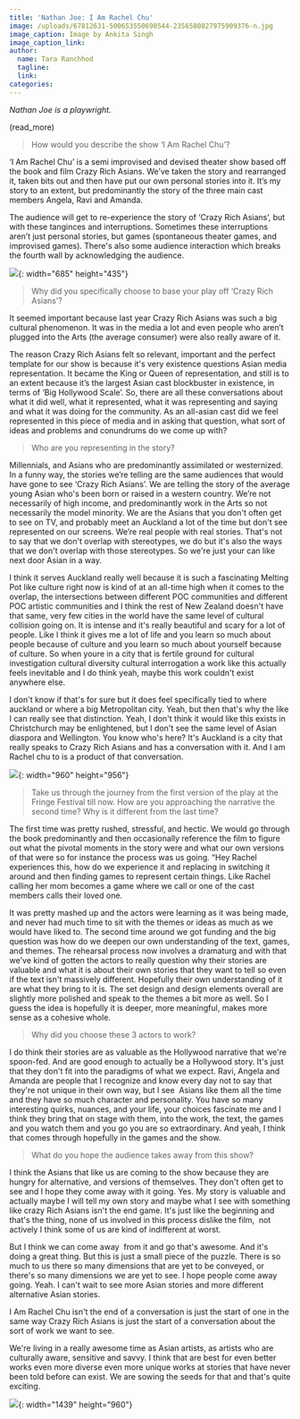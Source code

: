 ```yaml
---
title: 'Nathan Joe: I Am Rachel Chu'
image: /uploads/67812631-500653550690544-2356580827975909376-n.jpg
image_caption: Image by Ankita Singh
image_caption_link:
author:
  name: Tara Ranchhod
  tagline:
  link:
categories:
---
```


*Nathan Joe is a playwright.*

(read\_more)

> How would you describe the show ‘I Am Rachel Chu’?&nbsp;

‘I Am Rachel Chu’ is a semi improvised and devised theater show based off the book and film Crazy Rich Asians. We’ve taken the story and rearranged it, taken bits out and then have put our own personal stories into it. It’s my story to an extent, but predominantly the story of the three main cast members Angela, Ravi and Amanda.&nbsp;

The audience will get to re-experience the story of ‘Crazy Rich Asians’, but with these tanginces and interruptions. Sometimes these interruptions aren’t just personal stories, but games (spontaneous theater games, and improvised games). There's also some audience interaction which breaks the fourth wall by acknowledging the audience.

![](/uploads/irc.jpg){: width="685" height="435"}

> Why did you specifically choose to base your play off ‘Crazy Rich Asians’?&nbsp;

It seemed important because last year Crazy Rich Asians was such a big cultural phenomenon. It was in the media a lot and even people who aren’t plugged into the Arts (the average consumer) were also really aware of it.&nbsp;

The reason Crazy Rich Asians felt so relevant, important and the perfect template for our show is because it's very existence questions Asian media representation. It became the King or Queen of representation, and still is to an extent because it’s the largest Asian cast blockbuster in existence, in terms of ‘Big Hollywood Scale’. So, there are all these conversations about what it did well, what it represented, what it was representing and saying and what it was doing for the community. As an all-asian cast did we feel represented in this piece of media and in asking that question, what sort of ideas and problems and conundrums do we come up with?&nbsp;

> Who are you representing in the story?

Millennials, and Asians who are predominantly assimilated or westernized. In a funny way, the stories we’re telling are the same audiences that would have gone to see ‘Crazy Rich Asians’. We are telling the story of the average young Asian who's been born or raised in a western country. We’re not necessarily of high income, and predominantly work in the Arts so not necessarily the model minority. We are the Asians that you don't often get to see on TV, and probably meet an Auckland a lot of the time but don't see represented on our screens. We’re real people with real stories. That's not to say that we don't overlap with stereotypes, we do but it's also the ways that we don't overlap with those stereotypes. So we're just your can like next door Asian in a way.&nbsp;

I think it serves Auckland really well because it is such a fascinating Melting Pot like culture right now is kind of at an all-time high when it comes to the overlap, the intersections between different POC communities and different POC artistic communities and I think the rest of New Zealand doesn't have that same, very few cities in the world have the same level of cultural collision going on. It is intense and it's really beautiful and scary for a lot of people. Like I think it gives me a lot of life and you learn so much about people because of culture and you learn so much about yourself because of culture. So when youre in a city that is fertile ground for cultural investigation cultural diversity cultural interrogation a work like this actually feels inevitable and I do think yeah, maybe this work couldn't exist anywhere else.

I don't know if that's for sure but it does feel specifically tied to where auckland or where a big Metropolitan city. Yeah, but then that's why the like I can really see that distinction. Yeah, I don't think it would like this exists in Christchurch may be enlightened, but I don't see the same level of Asian diaspora and Wellington. You know who's here? It's Auckland is a city that really speaks to Crazy Rich Asians and has a conversation with it. And I am Rachel chu to is a product of that conversation.

![](/uploads/67199143-463342954457737-3136277027544367104-n-1.jpg){: width="960" height="956"}

> Take us through the journey from the first version of the play at the Fringe Festival till now. How are you approaching the narrative the second time? Why is it different from the last time?&nbsp;

The first time was pretty rushed, stressful, and hectic. We would go through the book predominantly and then occasionally reference the film to figure out what the pivotal moments in the story were and what our own versions of that were so for instance the process was us going. “Hey Rachel experiences this, how do we experience it and replacing in switching it around and then finding games to represent certain things. Like Rachel calling her mom becomes a game where we call or one of the cast members calls their loved one.&nbsp;

It was pretty mashed up and the actors were learning as it was being made, and never had much time to sit with the themes or ideas as much as we would have liked to. The second time around we got funding and the big question was how do we deepen our own understanding of the text, games, and themes. The rehearsal process now involves a dramaturg and with that we've kind of gotten the actors to really question why their stories are valuable and what it is about their own stories that they want to tell so even if the text isn't massively different. Hopefully their own understanding of it are what they bring to it is. The set design and design elements overall are slightly more polished and speak to the themes a bit more as well. So I guess the idea is hopefully it is deeper, more meaningful, makes more sense as a cohesive whole.

> Why did you choose these 3 actors to work?&nbsp;

I do think their stories are as valuable as the Hollywood narrative that we're spoon-fed. And are good enough to actually be a Hollywood story. It's just that they don't fit into the paradigms of what we expect. Ravi, Angela and Amanda are people that I recognize and know every day not to say that they're not unique in their own way, but I see&nbsp; Asians like them all the time and they have so much character and personality. You have so many interesting quirks, nuances, and your life, your choices fascinate me and I think they bring that on stage with them, into the work, the text, the games and you watch them and you go you are so extraordinary. And yeah, I think that comes through hopefully in the games and the show.

> What do you hope the audience takes away from this show?&nbsp;

I think the Asians that like us are coming to the show because they are hungry for alternative, and versions of themselves. They don't often get to see and I hope they come away with it going. Yes. My story is valuable and actually maybe I will tell my own story and maybe what I see with something like crazy Rich Asians isn't the end game. It's just like the beginning and that's the thing, none of us involved in this process dislike the film,&nbsp; not actively I think some of us are kind of indifferent at worst.

But I think we can come away&nbsp; from it and go that's awesome. And it's doing a great thing. But this is just a small piece of the puzzle. There is so much to us there so many dimensions that are yet to be conveyed, or there's so many dimensions we are yet to see. I hope people come away going. Yeah. I can't wait to see more Asian stories and more different alternative Asian stories.&nbsp;&nbsp;

I Am Rachel Chu isn't the end of a conversation is just the start of one in the same way Crazy Rich Asians is just the start of a conversation about the sort of work we want to see.

We're living in a really awesome time as Asian artists, as artists who are culturally aware, sensitive and savvy. I think that are best for even better works even more diverse even more unique works at stories that have never been told before can exist. We are sowing the seeds for that and that's quite exciting.

![](/uploads/67288749-1735484549929634-2231182759483670528-n.jpg){: width="1439" height="960"}